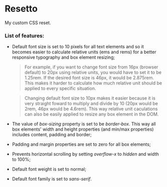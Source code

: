 # Resetto

My custom CSS reset.

### List of features:

+ Default font size is set to 10 pixels for all text elements and so it becomes easier to calculate relative units (ems and rems) for a better responsive typography and box element resizing;

  > For example, if you want to change font size from 16px (browser default) to 20px using relative units, you would have to set it to be 1.25rem. If the desired font size is 46px, it would be 2.875rem. This makes it harder to calculate how much relative unit should be applied to every specific situation.

  > Changing default font size to 10px makes it easier because it is very straight foward to multiply and divide by 10 (20px would be 2rem, 46px would be 4.6rem). This way relative unit caculations can also be easily applied to resize any box element in the DOM.

+ The value of *box-sizing* property is set to be *border-box*. This way all box elements' width and height properties (and min/max properties) includes content, padding and border;

+ Padding and margin properties are set to zero for all box elements;

+ Prevents horizontal scrolling by setting *overflow-x* to *hidden* and width to 100%;

+ Default font weight is set to normal;

+ Default font family is set to *sans-serif*.
